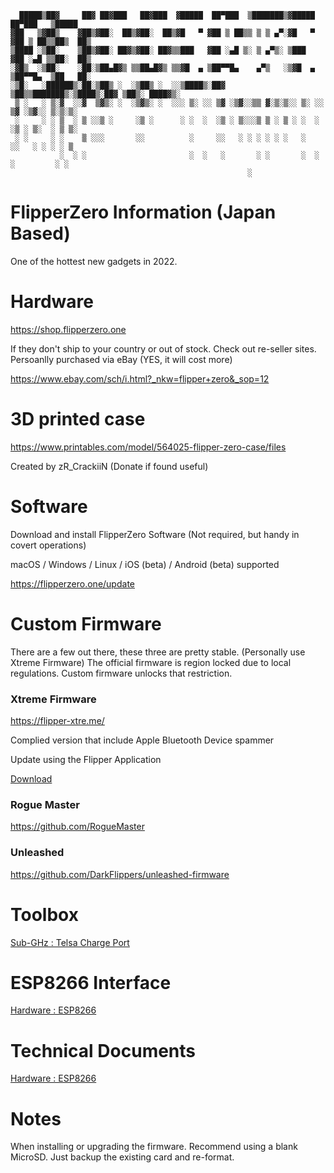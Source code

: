 ```
  █████▒██▓     ██▓ ██▓███   ██▓███  ▓█████  ██▀███  ▒███████▒▓█████  ██▀███   ▒█████  
▓██   ▒▓██▒    ▓██▒▓██░  ██▒▓██░  ██▒▓█   ▀ ▓██ ▒ ██▒▒ ▒ ▒ ▄▀░▓█   ▀ ▓██ ▒ ██▒▒██▒  ██▒
▒████ ░▒██░    ▒██▒▓██░ ██▓▒▓██░ ██▓▒▒███   ▓██ ░▄█ ▒░ ▒ ▄▀▒░ ▒███   ▓██ ░▄█ ▒▒██░  ██▒
░▓█▒  ░▒██░    ░██░▒██▄█▓▒ ▒▒██▄█▓▒ ▒▒▓█  ▄ ▒██▀▀█▄    ▄▀▒   ░▒▓█  ▄ ▒██▀▀█▄  ▒██   ██░
░▒█░   ░██████▒░██░▒██▒ ░  ░▒██▒ ░  ░░▒████▒░██▓ ▒██▒▒███████▒░▒████▒░██▓ ▒██▒░ ████▓▒░
 ▒ ░   ░ ▒░▓  ░░▓  ▒▓▒░ ░  ░▒▓▒░ ░  ░░░ ▒░ ░░ ▒▓ ░▒▓░░▒▒ ▓░▒░▒░░ ▒░ ░░ ▒▓ ░▒▓░░ ▒░▒░▒░ 
 ░     ░ ░ ▒  ░ ▒ ░░▒ ░     ░▒ ░      ░ ░  ░  ░▒ ░ ▒░░░▒ ▒ ░ ▒ ░ ░  ░  ░▒ ░ ▒░  ░ ▒ ▒░ 
 ░ ░     ░ ░    ▒ ░░░       ░░          ░     ░░   ░ ░ ░ ░ ░ ░   ░     ░░   ░ ░ ░ ░ ▒  
           ░  ░ ░                       ░  ░   ░       ░ ░       ░  ░   ░         ░ ░  
                                                     ░    
```
# FlipperZero Information (Japan Based) #

One of the hottest new gadgets in 2022. 

# Hardware # 

https://shop.flipperzero.one

If they don't ship to your country or out of stock.
Check out re-seller sites.
Persoanlly purchased via eBay (YES, it will cost more)

https://www.ebay.com/sch/i.html?_nkw=flipper+zero&_sop=12

# 3D printed case #

https://www.printables.com/model/564025-flipper-zero-case/files

Created by zR_CrackiiN (Donate if found useful)

# Software #

Download and install FlipperZero Software (Not required, but handy in covert operations)

macOS / Windows / Linux / iOS (beta) / Android (beta) supported

https://flipperzero.one/update


# Custom Firmware #

There are a few out there, these three are pretty stable.
(Personally use Xtreme Firmware)
The official firmware is region locked due to local regulations.
Custom firmware unlocks that restriction.

### Xtreme Firmware ####

https://flipper-xtre.me/

Complied version that include Apple Bluetooth Device spammer

Update using the Flipper Application

[Download](assets/flipper-z-f7-update-XFW-DEV_Apple_BLE.tgz)

### Rogue Master ###

https://github.com/RogueMaster


### Unleashed ###

https://github.com/DarkFlippers/unleashed-firmware



# Toolbox #

[Sub-GHz : Telsa Charge Port ](toolbox/sub-ghz/telsa.md)


# ESP8266 Interface #

[Hardware : ESP8266](ESP8266/README.md)

# Technical Documents #

[Hardware : ESP8266](tech_specs/tech_specs.md)

# Notes #

When installing or upgrading the firmware. 
Recommend using a blank MicroSD. Just backup
the existing card and re-format.



